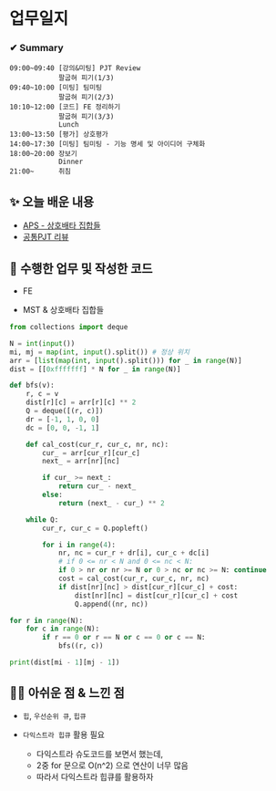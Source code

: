 # 업무일지

### ✔ Summary

```
09:00~09:40 [강의&미팅] PJT Review
			팔굽혀 피기(1/3)
09:40~10:00 [미팅] 팀미팅
			팔굽혀 피기(2/3)
10:10~12:00 [코드] FE 정리하기
			팔굽혀 피기(3/3)
			Lunch
13:00~13:50 [평가] 상호평가
14:00~17:30 [미팅] 팀미팅 - 기능 명세 및 아이디어 구체화
18:00~20:00 장보기
			Dinner
21:00~		취침
```



## ✨ 오늘 배운 내용

- [APS - 상호배타 집합들](./APS/APS.md)
- [공통PJT 리뷰](./PJT/README.md)



## 👀 수행한 업무 및 작성한 코드

- FE

- MST & 상호배타 집합들

```python
from collections import deque

N = int(input())
mi, mj = map(int, input().split()) # 정상 위치
arr = [list(map(int, input().split())) for _ in range(N)]
dist = [[0xfffffff] * N for _ in range(N)]

def bfs(v):
    r, c = v
    dist[r][c] = arr[r][c] ** 2
    Q = deque([(r, c)])
    dr = [-1, 1, 0, 0]
    dc = [0, 0, -1, 1]

    def cal_cost(cur_r, cur_c, nr, nc):
        cur_ = arr[cur_r][cur_c]
        next_ = arr[nr][nc]

        if cur_ >= next_:
            return cur_ - next_
        else:
            return (next_ - cur_) ** 2

    while Q:
        cur_r, cur_c = Q.popleft()

        for i in range(4):
            nr, nc = cur_r + dr[i], cur_c + dc[i]
            # if 0 <= nr < N and 0 <= nc < N:
            if 0 > nr or nr >= N or 0 > nc or nc >= N: continue
            cost = cal_cost(cur_r, cur_c, nr, nc)
            if dist[nr][nc] > dist[cur_r][cur_c] + cost:
                dist[nr][nc] = dist[cur_r][cur_c] + cost
                Q.append((nr, nc))

for r in range(N):
    for c in range(N):
        if r == 0 or r == N or c == 0 or c == N:
            bfs((r, c))

print(dist[mi - 1][mj - 1])
```







## 🐱‍💻 아쉬운 점 & 느낀 점

- `힙`, `우선순위 큐`, `힙큐`  

- `다익스트라 힙큐` 활용 필요

  - 다익스트라 슈도코드를 보면서 했는데,
  - 2중 for 문으로 O(n^2) 으로 연산이 너무 많음
  - 따라서 다익스트라 힙큐를 활용하자

  
